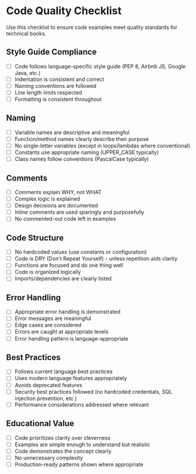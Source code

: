 # Code Quality Checklist

Use this checklist to ensure code examples meet quality standards for technical books.

## Style Guide Compliance

- [ ] Code follows language-specific style guide (PEP 8, Airbnb JS, Google Java, etc.)
- [ ] Indentation is consistent and correct
- [ ] Naming conventions are followed
- [ ] Line length limits respected
- [ ] Formatting is consistent throughout

## Naming

- [ ] Variable names are descriptive and meaningful
- [ ] Function/method names clearly describe their purpose
- [ ] No single-letter variables (except in loops/lambdas where conventional)
- [ ] Constants use appropriate naming (UPPER_CASE typically)
- [ ] Class names follow conventions (PascalCase typically)

## Comments

- [ ] Comments explain WHY, not WHAT
- [ ] Complex logic is explained
- [ ] Design decisions are documented
- [ ] Inline comments are used sparingly and purposefully
- [ ] No commented-out code left in examples

## Code Structure

- [ ] No hardcoded values (use constants or configuration)
- [ ] Code is DRY (Don't Repeat Yourself) - unless repetition aids clarity
- [ ] Functions are focused and do one thing well
- [ ] Code is organized logically
- [ ] Imports/dependencies are clearly listed

## Error Handling

- [ ] Appropriate error handling is demonstrated
- [ ] Error messages are meaningful
- [ ] Edge cases are considered
- [ ] Errors are caught at appropriate levels
- [ ] Error handling pattern is language-appropriate

## Best Practices

- [ ] Follows current language best practices
- [ ] Uses modern language features appropriately
- [ ] Avoids deprecated features
- [ ] Security best practices followed (no hardcoded credentials, SQL injection prevention, etc.)
- [ ] Performance considerations addressed where relevant

## Educational Value

- [ ] Code prioritizes clarity over cleverness
- [ ] Examples are simple enough to understand but realistic
- [ ] Code demonstrates the concept clearly
- [ ] No unnecessary complexity
- [ ] Production-ready patterns shown where appropriate

